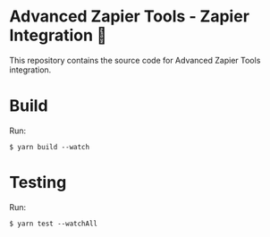 # Advanced Zapier Tools - Zapier Integration 🚀

This repository contains the source code for Advanced Zapier Tools integration.

# Build

Run:

```shell
$ yarn build --watch
```

# Testing

Run:

```shell
$ yarn test --watchAll
```
